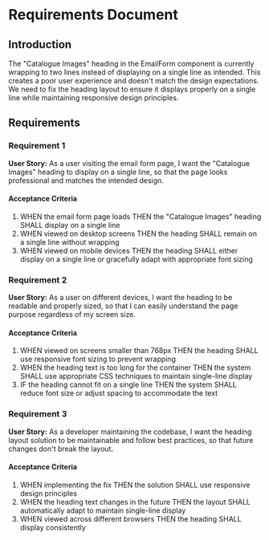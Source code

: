 # Requirements Document

## Introduction

The "Catalogue Images" heading in the EmailForm component is currently wrapping to two lines instead of displaying on a single line as intended. This creates a poor user experience and doesn't match the design expectations. We need to fix the heading layout to ensure it displays properly on a single line while maintaining responsive design principles.

## Requirements

### Requirement 1

**User Story:** As a user visiting the email form page, I want the "Catalogue Images" heading to display on a single line, so that the page looks professional and matches the intended design.

#### Acceptance Criteria

1. WHEN the email form page loads THEN the "Catalogue Images" heading SHALL display on a single line
2. WHEN viewed on desktop screens THEN the heading SHALL remain on a single line without wrapping
3. WHEN viewed on mobile devices THEN the heading SHALL either display on a single line or gracefully adapt with appropriate font sizing

### Requirement 2

**User Story:** As a user on different devices, I want the heading to be readable and properly sized, so that I can easily understand the page purpose regardless of my screen size.

#### Acceptance Criteria

1. WHEN viewed on screens smaller than 768px THEN the heading SHALL use responsive font sizing to prevent wrapping
2. WHEN the heading text is too long for the container THEN the system SHALL use appropriate CSS techniques to maintain single-line display
3. IF the heading cannot fit on a single line THEN the system SHALL reduce font size or adjust spacing to accommodate the text

### Requirement 3

**User Story:** As a developer maintaining the codebase, I want the heading layout solution to be maintainable and follow best practices, so that future changes don't break the layout.

#### Acceptance Criteria

1. WHEN implementing the fix THEN the solution SHALL use responsive design principles
2. WHEN the heading text changes in the future THEN the layout SHALL automatically adapt to maintain single-line display
3. WHEN viewed across different browsers THEN the heading SHALL display consistently